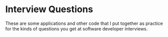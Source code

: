 # Interview Questions

These are some applications and other code that I put together as practice for the kinds of questions you get at software developer
interviews.
